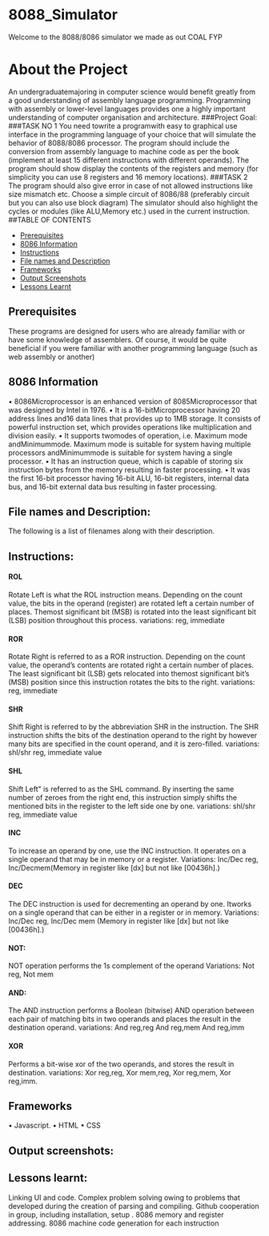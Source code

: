 # 8088_Simulator
Welcome to the 8088/8086 simulator we made as out COAL FYP
# About the Project
An undergraduatemajoring in computer science would benefit greatly from a good understanding
of assembly language programming. Programming with assembly or lower-level
languages provides one a highly important understanding of computer organisation and
architecture.
###Project Goal:
###TASK NO 1
You need towrite a programwith easy to graphical use interface in the programming language
of your choice that will simulate the behavior of 8088/8086 processor. The program should
include the conversion from assembly language to machine code as per the book (implement
at least 15 different instructions with different operands). The program should show display
the contents of the registers and memory (for simplicity you can use 8 registers and 16
memory locations).
###TASK 2
The program should also give error in case of not allowed instructions like size mismatch etc.
Choose a simple circuit of 8086/88 (preferably circuit but you can also use block diagram)
The simulator should also highlight the cycles or modules (like ALU,Memory etc.) used in
the current instruction.
##TABLE OF CONTENTS
* [Prerequisites](#Prerequisites)
* [8086 Information](#8086-information)
* [Instructions](#Instructions)
* [File names and Description](#File-names-and-Description)
* [Frameworks](Frameworks)
* [Output Screenshots](#Output-Screenshots)
* [Lessons Learnt](#Lessons-Learnt)

## Prerequisites
These programs are designed for users who are already familiar with or have some knowledge
of assemblers. Of course, it would be quite beneficial if you were familiar with another
programming language (such as web assembly or another)
## 8086 Information


• 8086Microprocessor is an enhanced version of 8085Microprocessor that was designed
by Intel in 1976.
• It is a 16-bitMicroprocessor having 20 address lines and16 data lines that provides up
to 1MB storage. It consists of powerful instruction set, which provides operations like
multiplication and division easily.
• It supports twomodes of operation, i.e. Maximum mode andMinimummode. Maximum
mode is suitable for system having multiple processors andMinimummode is
suitable for system having a single processor.
• It has an instruction queue, which is capable of storing six instruction bytes from the
memory resulting in faster processing.
• It was the first 16-bit processor having 16-bit ALU, 16-bit registers, internal data bus,
and 16-bit external data bus resulting in faster processing.


## File names and Description:
The following is a list of filenames along with their description.

## Instructions:
#### ROL
Rotate Left is what the ROL instruction means. Depending on the count value, the bits in the
operand (register) are rotated left a certain number of places. Themost significant bit (MSB)
is rotated into the least significant bit (LSB) position throughout this process.
variations: reg, immediate
#### ROR
Rotate Right is referred to as a ROR instruction. Depending on the count value, the operand’s
contents are rotated right a certain number of places. The least significant bit (LSB) gets
relocated into themost significant bit’s (MSB) position since this instruction rotates the bits
to the right. variations: reg, immediate

#### SHR
Shift Right is referred to by the abbreviation SHR in the instruction. The SHR instruction
shifts the bits of the destination operand to the right by however many bits are specified in
the count operand, and it is zero-filled. variations: shl/shr reg, immediate value

#### SHL

Shift Left" is referred to as the SHL command. By inserting the same number of zeroes from
the right end, this instruction simply shifts the mentioned bits in the register to the left side
one by one. variations: shl/shr reg, immediate value


#### INC

To increase an operand by one, use the INC instruction. It operates on a single operand that
may be in memory or a register. Variations: Inc/Dec reg, Inc/Decmem(Memory in register
like [dx] but not like [00436h].)

#### DEC
The DEC instruction is used for decrementing an operand by one. Itworks on a single operand
that can be either in a register or in memory. Variations: Inc/Dec reg, Inc/Dec mem (Memory
in register like [dx] but not like [00436h].)

#### NOT:
NOT operation performs the 1s complement of the operand Variations: Not reg, Not mem


#### AND:

The AND instruction performs a Boolean (bitwise) AND operation between each pair of
matching bits in two operands and places the result in the destination operand. variations:
And reg,reg And reg,mem And reg,imm


#### XOR
Performs a bit-wise xor of the two operands, and stores the result in destination. variations:
Xor reg,reg, Xor mem,reg, Xor reg,mem, Xor reg,imm.

## Frameworks

• Javascript.
• HTML
• CSS

## Output screenshots:

## Lessons learnt:

Linking UI and code. Complex problem solving owing to problems that
developed during the creation of parsing and compiling. Github cooperation in group,
including installation, setup . 8086 memory and register addressing. 8086 machine code
generation for each instruction









